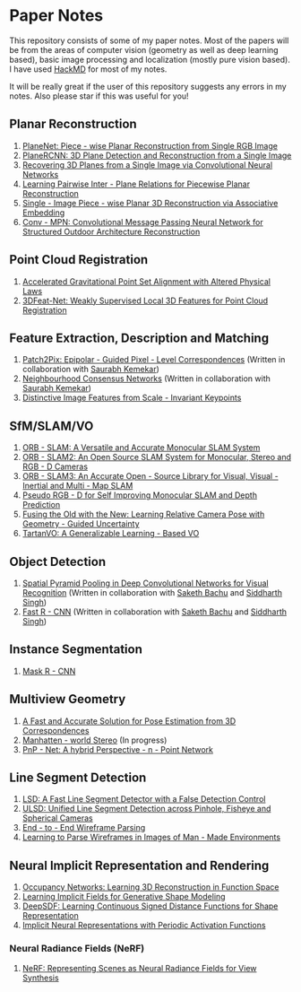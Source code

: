 # Paper Notes

This repository consists of some of my paper notes. Most of the papers will be from the areas of computer vision (geometry as well as deep learning based), basic image processing and localization (mostly pure vision based). I have used [HackMD](https://hackmd.io/) for most of my notes.

It will be really great if the user of this repository suggests any errors in my notes. Also please star if this was useful for you!

## Planar Reconstruction

1. [PlaneNet: Piece - wise Planar Reconstruction from Single RGB Image](https://hackmd.io/@GaurArihant/S1rTzJDE_)
2. [PlaneRCNN: 3D Plane Detection and Reconstruction from a Single Image](https://hackmd.io/@GaurArihant/Hkz1kVwVd)
3. [Recovering 3D Planes from a Single Image via Convolutional Neural Networks](https://hackmd.io/@GaurArihant/H1DKifnEO)
4. [Learning Pairwise Inter - Plane Relations for Piecewise Planar Reconstruction](https://hackmd.io/@GaurArihant/r1YxZKnE_)
5. [Single - Image Piece - wise Planar 3D Reconstruction via Associative Embedding](https://hackmd.io/@GaurArihant/HyXLNj2Vd)
6. [Conv - MPN: Convolutional Message Passing Neural Network for Structured Outdoor Architecture Reconstruction](https://hackmd.io/@GaurArihant/SkZq6Y2VO)

## Point Cloud Registration

1. [Accelerated Gravitational Point Set Alignment with Altered Physical Laws](https://hackmd.io/@upqiNexgTTeDKZfa7zKRIw/ByQD8STgv)
2. [3DFeat-Net: Weakly Supervised Local 3D Features for Point Cloud Registration](https://hackmd.io/@GaurArihant/S1uxpJsNK)

## Feature Extraction, Description and Matching

1. [Patch2Pix: Epipolar - Guided Pixel - Level Correspondences](https://hackmd.io/@GaurArihant/BJ5qmZZlu) (Written in collaboration with [Saurabh Kemekar](https://github.com/saurabhkemekar))
2. [Neighbourhood Consensus Networks](https://hackmd.io/@GaurArihant/S1NAT2QJO) (Written in collaboration with [Saurabh Kemekar](https://github.com/saurabhkemekar))
3. [Distinctive Image Features from Scale - Invariant Keypoints](https://hackmd.io/@upqiNexgTTeDKZfa7zKRIw/r1M2cT_C8)

## SfM/SLAM/VO

1. [ORB - SLAM: A Versatile and Accurate Monocular SLAM System](https://hackmd.io/@GaurArihant/S1Ypfo0e_)
2. [ORB - SLAM2: An Open Source SLAM System for Monocular, Stereo and RGB - D Cameras](https://hackmd.io/@GaurArihant/B1H0EAg4d)
3. [ORB - SLAM3: An Accurate Open - Source Library for Visual, Visual - Inertial and Multi - Map SLAM](https://hackmd.io/@GaurArihant/H10JAReEd)
4. [Pseudo RGB - D for Self Improving Monocular SLAM and Depth Prediction](https://hackmd.io/@GaurArihant/H1MWqc1u_)
5. [Fusing the Old with the New: Learning Relative Camera Pose with Geometry - Guided Uncertainty](https://hackmd.io/@GaurArihant/rkpr4-bOd)
6. [TartanVO: A Generalizable Learning - Based VO](https://hackmd.io/@GaurArihant/HJUvqRmdd)

## Object Detection

1. [Spatial Pyramid Pooling in Deep Convolutional Networks for Visual Recognition](https://hackmd.io/@dl-CpoNoTiysMYjEsQTDOw/BkYRf5gxd) (Written in collaboration with [Saketh Bachu](https://github.com/sakethbachu) and [Siddharth Singh](https://www.linkedin.com/in/siddharth-s-8a63a4120/))
2. [Fast R - CNN](https://hackmd.io/@siddxsingh/S1wWhX_wd/edit) (Written in collaboration with [Saketh Bachu](https://github.com/sakethbachu) and [Siddharth Singh](https://www.linkedin.com/in/siddharth-s-8a63a4120/))

## Instance Segmentation

1. [Mask R - CNN](https://hackmd.io/@GaurArihant/SyA4vA5Nu)

## Multiview Geometry

1. [A Fast and Accurate Solution for Pose Estimation from 3D Correspondences](https://hackmd.io/@GaurArihant/BkAgL280w)
2. [Manhatten - world Stereo](https://hackmd.io/@GaurArihant/r1KGR1JSO) (In progress)
3. [PnP - Net: A hybrid Perspective - n - Point Network](https://hackmd.io/@GaurArihant/ryascjwY_)

## Line Segment Detection

1. [LSD: A Fast Line Segment Detector with a False Detection Control](https://hackmd.io/@GaurArihant/Hy3rYzMtu)
2. [ULSD: Unified Line Segment Detection across Pinhole, Fisheye and Spherical Cameras](https://hackmd.io/@GaurArihant/ryG9tXztO)
3. [End - to - End Wireframe Parsing](https://hackmd.io/@GaurArihant/HyyyPDMK_)
4. [Learning to Parse Wireframes in Images of Man - Made Environments](https://hackmd.io/@GaurArihant/rk_L2PfFO)

## Neural Implicit Representation and Rendering

1. [Occupancy Networks: Learning 3D Reconstruction in Function Space](https://hackmd.io/@GaurArihant/HJxScPiKd)
2. [Learning Implicit Fields for Generative Shape Modeling](https://hackmd.io/@GaurArihant/HJbyv-pF_)
3. [DeepSDF: Learning Continuous Signed Distance Functions for Shape Representation](https://hackmd.io/@GaurArihant/Hko-Nzptd)
4. [Implicit Neural Representations with Periodic Activation Functions](https://hackmd.io/@GaurArihant/BJY6EX7oO)

### Neural Radiance Fields (NeRF)

1. [NeRF: Representing Scenes as Neural Radiance Fields for View Synthesis](https://hackmd.io/@GaurArihant/Hkru3ZRt_)
